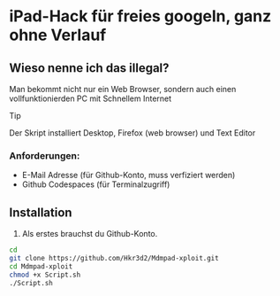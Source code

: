 # iPad-Hack für freies googeln, ganz ohne Verlauf



## Wieso nenne ich das illegal?
Man bekommt nicht nur ein Web Browser, sondern auch einen vollfunktionierden PC mit Schnellem Internet

> [!TIP]
> Der Skript installiert Desktop, Firefox (web browser) und Text Editor

### Anforderungen:
- E-Mail Adresse (für Github-Konto, muss verfiziert werden)
- Github Codespaces (für Terminalzugriff)

## Installation
1. Als erstes brauchst du Github-Konto.













```bash
cd
git clone https://github.com/Hkr3d2/Mdmpad-xploit.git
cd Mdmpad-xploit
chmod +x Script.sh
./Script.sh
```
